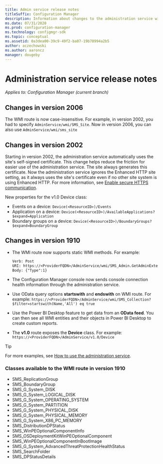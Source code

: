 ```yaml
---
title: Admin service release notes
titleSuffix: Configuration Manager
description: Information about changes to the administration service with each Configuration Manager release
ms.date: 07/31/2020
ms.prod: configuration-manager
ms.technology: configmgr-sdk
ms.topic: conceptual
ms.assetid: 0a3dea00-39c9-49f2-ba07-19b70994a2b5
author: aczechowski
ms.author: aaroncz
manager: dougeby
---
```


# Administration service release notes

*Applies to: Configuration Manager (current branch)*

## <a name="bkmk_2006"></a> Changes in version 2006

<!-- 7463616 -->
The WMI route is now case-insensitive. For example, in version 2002, you had to specify `AdminService/wmi/SMS_Site`. Now in version 2006, you can also use `AdminService/wmi/sms_site`

## <a name="bkmk_2002"></a> Changes in version 2002

<!-- 5728365 -->
Starting in version 2002, the administration service automatically uses the site's self-signed certificate. This change helps reduce the friction for easier use of the administration service. The site always generates this certificate. Now the administration service ignores the Enhanced HTTP site setting, as it always uses the site's certificate even if no other site system is using Enhanced HTTP. For more information, see [Enable secure HTTPS communication](set-up.md#bkmk_https).

New properties for the v1.0 Device class:<!-- 6060390 -->

- Events on a device: `Device(<ResourceID>)/Events`
- Application on a device: `Device(<ResourceID>)/AvailableApplications?$expand=Application`
- Boundary groups on a device: `Device(<ResourceID>)/BoundaryGroups?$expand=BoundaryGroup`

## <a name="bkmk_1910"></a> Changes in version 1910
<!-- 4651 -->

- The WMI route now supports static WMI methods. For example:

    ```rest
    Verb: Post
    URI: https://<ProviderFQDN>/AdminService/wmi/SMS_Admin.GetAdminExtendedData
    Body: {"Type":1}
    ```

- The Configuration Manager console now sends console connection health information through the administration service.

- Use OData query options **startswith** and **endswith** on WMI route. For example: `https://<ProviderFQDN>/AdminService/wmi/SMS_Collection?$filter=startswith(Name,'All') eq true`

- Use the Power BI Desktop feature to get data from an **OData feed**. You can then see all WMI entities and their objects in Power BI Desktop to create custom reports.

- The **v1.0** route exposes the **Device** class. For example: `https://<ProviderFQDN>/AdminService/v1.0/Device`

> [!TIP]
> For more examples, see [How to use the administration service](usage.md).

### Classes available to the WMI route in version 1910

- SMS_ReplicationGroup
- SMS_BoundaryGroup
- SMS_G_System_DISK
- SMS_G_System_LOGICAL_DISK
- SMS_G_System_OPERATING_SYSTEM
- SMS_G_System_PARTITION
- SMS_G_System_PHYSICAL_DISK
- SMS_G_System_PHYSICAL_MEMORY
- SMS_G_System_X86_PC_MEMORY
- SMS_DistributionDPStatus
- SMS_WinPEOptionalComponentInfo
- SMS_OSDeploymentKitWinPEOptionalComponent
- SMS_WinPEOptionalComponentInBootImage
- SMS_G_System_AdvancedThreatProtectionHealthStatus
- SMS_SearchFolder
- SMS_DPStatusDetails
